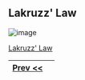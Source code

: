 ## Lakruzz' Law

![image](https://github.com/kea-dev/dx-intro/assets/155492/13566094-ca06-4ac8-9b35-0596c72361b0)

[Lakruzz' Law](https://www.inc-inc.dk/stories/lakruzz-law/)

| [Prev <<](./2.md) |  | 
|:------:|:------:|
